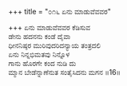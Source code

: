 +++
title = "೦೧೬ ಏನು ಮಾಡುವೆವವರ"

+++
ಏನು ಮಾಡುವೆವವರ ಕೆಡಿಸುವ  
ಡೇನು ಹದನನು ಕಂಡೆ ದೈವಾ  
ಧೀನನಿಷ್ಠರ ಮುರಿವುದರಿದನ್ಯಾಯ ತಂತ್ರದಲಿ  
ಏನು ನಿನ್ನಭಿಮತವು ನಿನ್ನೊಳ   
ಗಾನು ಹೊರಗೇ ಕಂದ ನುಡಿ ದು  
ಮ್ಮಾನ ಬೇಡೆನ್ನಾಣೆನುತ ಸಂತೈಸಿದನು ಮಗನ    ॥16॥